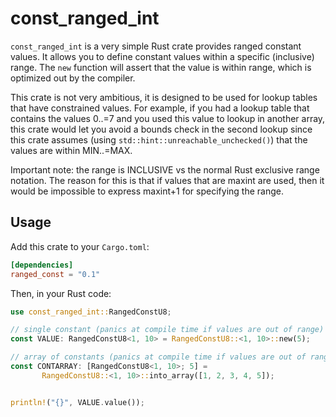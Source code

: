# const_ranged_int

`const_ranged_int` is a very simple Rust crate provides ranged constant values. It allows you to define constant values within a specific (inclusive) range.
The ```new``` function will assert that the value is within range, which is optimized out by the compiler.

This crate is not very ambitious, it is designed to be used for lookup tables that have constrained values. For example, if you had a lookup table that 
contains the values 0..=7 and you used this value to lookup in another array, this crate would let you avoid a bounds check in the second lookup since
this crate assumes (using ```std::hint::unreachable_unchecked()```) that the values are within MIN..=MAX.

Important note: the range is INCLUSIVE vs the normal Rust exclusive range notation. The reason for this is that if values that are maxint are used, then it
would be impossible to express maxint+1 for specifying the range.

## Usage

Add this crate to your `Cargo.toml`:

```toml
[dependencies]
ranged_const = "0.1"
```

Then, in your Rust code:

```rust
use const_ranged_int::RangedConstU8;

// single constant (panics at compile time if values are out of range)
const VALUE: RangedConstU8<1, 10> = RangedConstU8::<1, 10>::new(5);

// array of constants (panics at compile time if values are out of range)
const CONTARRAY: [RangedConstU8<1, 10>; 5] =
       RangedConstU8::<1, 10>::into_array([1, 2, 3, 4, 5]);


println!("{}", VALUE.value());

```